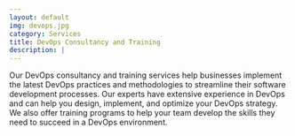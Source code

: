 ```yaml
---
layout: default
img: devops.jpg
category: Services
title: DevOps Consultancy and Training
description: |
---
```

Our DevOps consultancy and training services help businesses implement the latest DevOps practices and methodologies to streamline their software development processes. Our experts have extensive experience in DevOps and can help you design, implement, and optimize your DevOps strategy. We also offer training programs to help your team develop the skills they need to succeed in a DevOps environment.